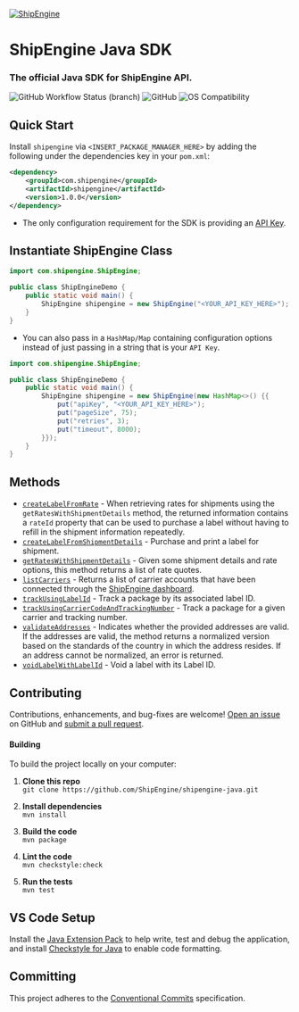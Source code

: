 [![ShipEngine](https://shipengine.github.io/img/shipengine-logo-wide.png)](https://www.shipengine.com/)

ShipEngine Java SDK
===================
### The official Java SDK for ShipEngine API.
![GitHub Workflow Status (branch)](https://img.shields.io/github/workflow/status/ShipEngine/shipengine-java/shipengine-java%20CI/main?label=ShipEngine%20Java%20CI&logo=github)
![GitHub](https://img.shields.io/github/license/shipengine/shipengine-java?color=blue)
![OS Compatibility](https://shipengine.github.io/img/badges/os-badges.svg)

Quick Start
-----------
Install `shipengine` via `<INSERT_PACKAGE_MANAGER_HERE>` by adding the following under the dependencies key in your `pom.xml`:
```xml
<dependency>
    <groupId>com.shipengine</groupId>
    <artifactId>shipengine</artifactId>
    <version>1.0.0</version>
</dependency>
```

- The only configuration requirement for the SDK is providing an [API Key](https://www.shipengine.com/docs/auth/#api-keys "ShipEngine Authentication Docs").

Instantiate ShipEngine Class
----------------------------

```java
import com.shipengine.ShipEngine;

public class ShipEngineDemo {
    public static void main() {
        ShipEngine shipengine = new ShipEngine("<YOUR_API_KEY_HERE>");
    }
}
```

- You can also pass in a `HashMap/Map` containing configuration options instead of just passing in a string that is your `API Key`.

```java
import com.shipengine.ShipEngine;

public class ShipEngineDemo {
    public static void main() {
        ShipEngine shipengine = new ShipEngine(new HashMap<>() {{
            put("apiKey", "<YOUR_API_KEY_HERE>");
            put("pageSize", 75);
            put("retries", 3);
            put("timeout", 8000);
        }});
    }
}
```

Methods
-------
* [`createLabelFromRate`](./docs/create-label-from-rate-id.md) - When retrieving rates for shipments using the `getRatesWithShipmentDetails` method, the returned information contains a `rateId` property that can be used to purchase a label without having to refill in the shipment information repeatedly.
* [`createLabelFromShipmentDetails`](./docs/create-label-from-shipment-details.md) - Purchase and print a label for shipment.
* [`getRatesWithShipmentDetails`](./docs/get-rates-with-shipment-details.md) - Given some shipment details and rate options, this method returns a list of rate quotes.
* [`listCarriers`](./docs/list-carriers.md) - Returns a list of carrier accounts that have been connected through
the [ShipEngine dashboard](https://www.shipengine.com/docs/carriers/setup/).
* [`trackUsingLabelId`](./docs/track-using-label-id.md) - Track a package by its associated label ID.
* [`trackUsingCarrierCodeAndTrackingNumber`](./docs/track-using-carrier-code-and-tracking-number.md) - Track a package for a given carrier and tracking number.
* [`validateAddresses`](./docs/validate-addresses.md) - Indicates whether the provided addresses are valid. If the addresses are valid, the method returns a normalized version based on the standards of the country in which the address resides. If an address cannot be normalized, an error is returned.
* [`voidLabelWithLabelId`](./docs/void-label-with-label-id.md) - Void a label with its Label ID.

Contributing
------------
Contributions, enhancements, and bug-fixes are welcome!  [Open an issue](https://github.com/ShipEngine/shipengine-java/issues) on GitHub and [submit a pull request](https://github.com/ShipEngine/shipengine-java/pulls).

#### Building
To build the project locally on your computer:

1. __Clone this repo__<br>
`git clone https://github.com/ShipEngine/shipengine-java.git`

2. __Install dependencies__<br>
`mvn install`

3. __Build the code__<br>
`mvn package`

4. __Lint the code__<br>
`mvn checkstyle:check`

5. __Run the tests__<br>
`mvn test`

VS Code Setup
-------------
Install the [Java Extension Pack](https://marketplace.visualstudio.com/items?itemName=vscjava.vscode-java-pack) to help write, test and debug the application, and install [Checkstyle for Java](https://marketplace.visualstudio.com/items?itemName=shengchen.vscode-checkstyle) to enable code formatting.

Committing
----------
This project adheres to the [Conventional Commits](https://www.conventionalcommits.org/en/v1.0.0/) specification.
